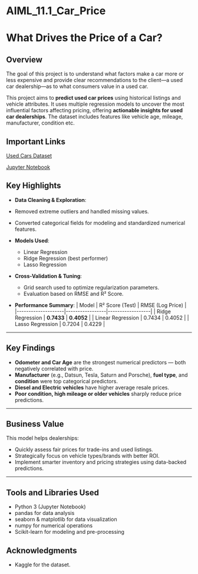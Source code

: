 # AIML_11.1_Car_Price
# What Drives the Price of a Car?

## Overview

The goal of this project is to understand what factors make a car more or less expensive and provide clear recommendations to the client—a used car dealership—as to what consumers value in a used car.

This project aims to **predict used car prices** using historical listings and vehicle attributes. It uses multiple regression models to uncover the most influential factors affecting pricing, offering **actionable insights for used car dealerships**. The dataset includes features like vehicle age, mileage, manufacturer, condition etc.

## Important Links

[Used Cars Dataset](https://github.com/amitkushwaha2000/AIML_11.1_Car_Price/blob/main/vehicles.rar)

[Jupyter Notebook](https://github.com/amitkushwaha2000/AIML_11.1_Car_Price/blob/main/prompt_II_AK.ipynb)

## Key Highlights

-  **Data Cleaning & Exploration**:
  - Removed extreme outliers and handled missing values.
  - Converted categorical fields for modeling and standardized numerical features.

- **Models Used**:
  - Linear Regression
  - Ridge Regression (best performer)
  - Lasso Regression

- **Cross-Validation & Tuning**:
  - Grid search used to optimize regularization parameters.
  - Evaluation based on RMSE and R² Score.

- **Performance Summary**:
  | Model              | R² Score (Test) | RMSE (Log Price) |
  |--------------------|-----------------|------------------|
  | Ridge Regression   | **0.7433**       | **0.4052**      |
  | Linear Regression  | 0.7434           | 0.4052          |
  | Lasso Regression   | 0.7204           | 0.4229          |

---

## Key Findings

- **Odometer and Car Age** are the strongest numerical predictors — both negatively correlated with price.
- **Manufacturer** (e.g., Datsun, Tesla, Saturn and Porsche), **fuel type**, and **condition** were top categorical predictors.
- **Diesel and Electric vehicles** have higher average resale prices.
- **Poor condition, high mileage or older vehicles** sharply reduce price predictions.

---

## Business Value

This model helps dealerships:
- Quickly assess fair prices for trade-ins and used listings.
- Strategically focus on vehicle types/brands with better ROI.
- Implement smarter inventory and pricing strategies using data-backed predictions.

---

## Tools and Libraries Used
- Python 3 (Jupyter Notebook)
- pandas for data analysis
- seaborn & matplotlib for data visualization
- numpy for numerical operations
- Scikit-learn for modeling and pre-processing

## Acknowledgments
- Kaggle for the dataset.
